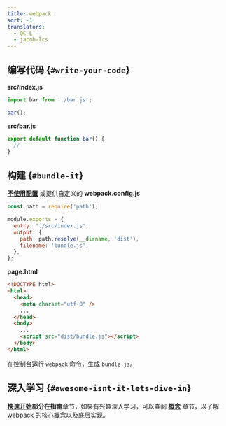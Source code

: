```yaml
---
title: webpack
sort: -1
translators:
  - QC-L
  - jacob-lcs
---
```


## 编写代码 {`#write-your-code`}

<div class="splash__wrap">
<div class="splash__left">

**src/index.js**

```js
import bar from './bar.js';

bar();
```

</div>
<div class="splash__right">

**src/bar.js**

```js
export default function bar() {
  //
}
```

</div>
</div>

## 构建 {`#bundle-it`}

<div class="splash__wrap">
<div class="splash__left">

**[不使用配置](https://youtu.be/3Nv9muOkb6k?t=21293)** 或提供自定义的 **webpack.config.js**

```js
const path = require('path');

module.exports = {
  entry: './src/index.js',
  output: {
    path: path.resolve(__dirname, 'dist'),
    filename: 'bundle.js',
  },
};
```

</div>
<div class="splash__right">

**page.html**

```html
<!DOCTYPE html>
<html>
  <head>
    <meta charset="utf-8" />
    ...
  </head>
  <body>
    ...
    <script src="dist/bundle.js"></script>
  </body>
</html>
```

</div>
</div>

在控制台运行 `webpack` 命令，生成 `bundle.js`。

## 深入学习 {`#awesome-isnt-it-lets-dive-in`}

**[快速开始](/guides/getting-started)**部分在**指南**章节，如果有兴趣深入学习，可以查阅 **[概念](/concepts)** 章节，以了解 webpack 的核心概念以及底层实现。

